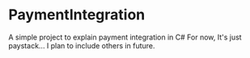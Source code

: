 # PaymentIntegration
A simple project to explain payment integration in C#
For now, It's just paystack... I plan to include others in future.

